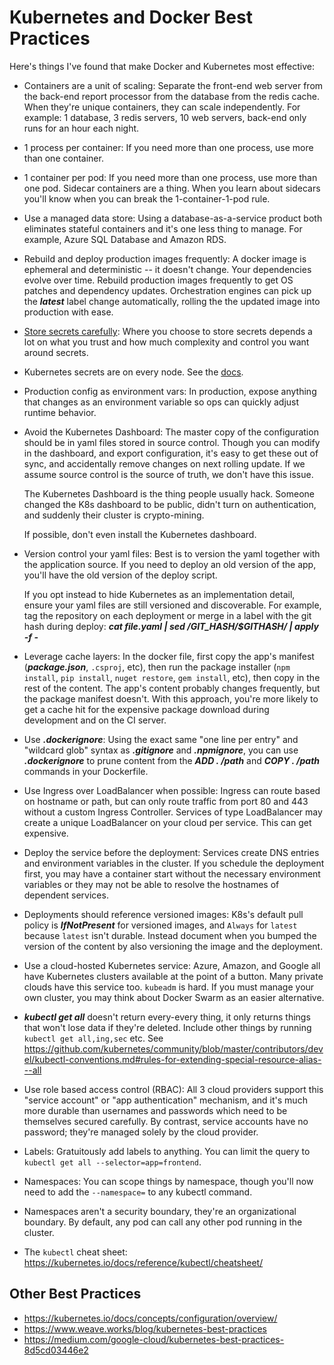 Kubernetes and Docker Best Practices
====================================

Here's things I've found that make Docker and Kubernetes most effective:

- Containers are a unit of scaling: Separate the front-end web server from the back-end report processor from the database from the redis cache. When they're unique containers, they can scale independently. For example: 1 database, 3 redis servers, 10 web servers, back-end only runs for an hour each night.

- 1 process per container: If you need more than one process, use more than one container.

- 1 container per pod: If you need more than one process, use more than one pod. Sidecar containers are a thing. When you learn about sidecars you'll know when you can break the 1-container-1-pod rule.

- Use a managed data store: Using a database-as-a-service product both eliminates stateful containers and it's one less thing to manage. For example, Azure SQL Database and Amazon RDS.

- Rebuild and deploy production images frequently: A docker image is ephemeral and deterministic -- it doesn't change. Your dependencies evolve over time. Rebuild production images frequently to get OS patches and dependency updates. Orchestration engines can pick up the ***latest*** label change automatically, rolling the the updated image into production with ease.

- [Store secrets carefully](https://robrich.org/slides/docker-secrets/#/): Where you choose to store secrets depends a lot on what you trust and how much complexity and control you want around secrets.

- Kubernetes secrets are on every node. See the [docs](https://kubernetes.io/docs/concepts/configuration/secret/#risks).

- Production config as environment vars: In production, expose anything that changes as an environment variable so ops can quickly adjust runtime behavior.

- Avoid the Kubernetes Dashboard: The master copy of the configuration should be in yaml files stored in source control. Though you can modify in the dashboard, and export configuration, it's easy to get these out of sync, and accidentally remove changes on next rolling update. If we assume source control is the source of truth, we don't have this issue.

  The Kubernetes Dashboard is the thing people usually hack. Someone changed the K8s dashboard to be public, didn't turn on authentication, and suddenly their cluster is crypto-mining.

  If possible, don't even install the Kubernetes dashboard.

- Version control your yaml files: Best is to version the yaml together with the application source. If you need to deploy an old version of the app, you'll have the old version of the deploy script.

  If you opt instead to hide Kubernetes as an implementation detail, ensure your yaml files are still versioned and discoverable. For example, tag the repository on each deployment or merge in a label with the git hash during deploy: ***cat file.yaml | sed /GIT_HASH/$GITHASH/ | apply -f -***

- Leverage cache layers: In the docker file, first copy the app's manifest (***package.json***, `.csproj`, etc), then run the package installer (`npm install`, `pip install`, `nuget restore`, `gem install`, etc), then copy in the rest of the content. The app's content probably changes frequently, but the package manifest doesn't.  With this approach, you're more likely to get a cache hit for the expensive package download during development and on the CI server.

- Use ***.dockerignore***: Using the exact same "one line per entry" and "wildcard glob" syntax as ***.gitignore*** and ***.npmignore***, you can use ***.dockerignore*** to prune content from the ***ADD . /path*** and ***COPY . /path*** commands in your Dockerfile.

- Use Ingress over LoadBalancer when possible: Ingress can route based on hostname or path, but can only route traffic from port 80 and 443 without a custom Ingress Controller.  Services of type LoadBalancer may create a unique LoadBalancer on your cloud per service. This can get expensive.

- Deploy the service before the deployment: Services create DNS entries and environment variables in the cluster.  If you schedule the deployment first, you may have a container start without the necessary environment variables or they may not be able to resolve the hostnames of dependent services.

- Deployments should reference versioned images: K8s's default pull policy is ***IfNotPresent*** for versioned images, and `Always` for `latest` because `latest` isn't durable.  Instead document when you bumped the version of the content by also versioning the image and the deployment.

- Use a cloud-hosted Kubernetes service: Azure, Amazon, and Google all have Kubernetes clusters available at the point of a button.  Many private clouds have this service too.  `kubeadm` is hard.  If you must manage your own cluster, you may think about Docker Swarm as an easier alternative.

- ***kubectl get all*** doesn't return every-every thing, it only returns things that won't lose data if they're deleted.  Include other things by running `kubectl get all,ing,sec` etc.  See https://github.com/kubernetes/community/blob/master/contributors/devel/kubectl-conventions.md#rules-for-extending-special-resource-alias---all

- Use role based access control (RBAC):  All 3 cloud providers support this "service account" or "app authentication" mechanism, and it's much more durable than usernames and passwords which need to be themselves secured carefully. By contrast, service accounts have no password; they're managed solely by the cloud provider.

- Labels: Gratuitously add labels to anything. You can limit the query to `kubectl get all --selector=app=frontend`.

- Namespaces:  You can scope things by namespace, though you'll now need to add the `--namespace=` to any kubectl command.

- Namespaces aren't a security boundary, they're an organizational boundary. By default, any pod can call any other pod running in the cluster.

- The `kubectl` cheat sheet: https://kubernetes.io/docs/reference/kubectl/cheatsheet/


Other Best Practices
--------------------

- https://kubernetes.io/docs/concepts/configuration/overview/
- https://www.weave.works/blog/kubernetes-best-practices
- https://medium.com/google-cloud/kubernetes-best-practices-8d5cd03446e2
